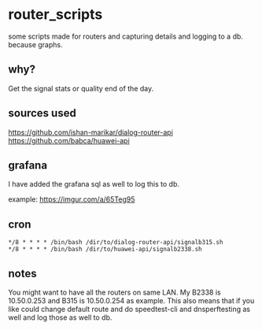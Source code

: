 # router_scripts
some scripts made for routers and capturing details and logging to a db. because graphs. 

## why? 

Get the signal stats or quality end of the day. 

## sources used

https://github.com/ishan-marikar/dialog-router-api
https://github.com/babca/huawei-api

## grafana

I have added the grafana sql as well to log this to db. 

example: https://imgur.com/a/65Teg95

## cron
```
*/8 * * * * /bin/bash /dir/to/dialog-router-api/signalb315.sh
*/8 * * * * /bin/bash /dir/to/huawei-api/signalb2338.sh
```

## notes

You might want to have all the routers on same LAN. My B2338 is 10.50.0.253 and B315 is 10.50.0.254 as example. This also means that if you like could change default route and do speedtest-cli and dnsperftesting as well and log those as well to db. 
